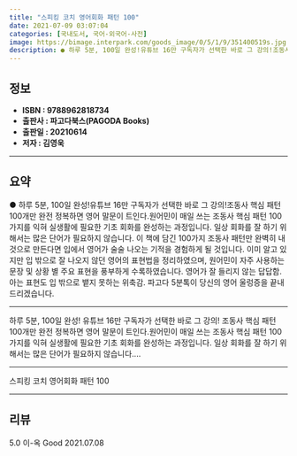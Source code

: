 ```yaml
---
title: "스피킹 코치 영어회화 패턴 100"
date: 2021-07-09 03:07:04
categories: [국내도서, 국어-외국어-사전]
image: https://bimage.interpark.com/goods_image/0/5/1/9/351400519s.jpg
description: ● 하루 5분, 100일 완성!유튜브 16만 구독자가 선택한 바로 그 강의!조동사 핵심 패턴 100개만 완전 정복하면 영어 말문이 트인다.원어민이 매일 쓰는 조동사 핵심 패턴 100가지를 익혀 실생활에 필요한 기초 회화를 완성하는 과정입니다. 일상 회화를 잘 하기 위해서는 많은 단어가
---
```


## **정보**

- **ISBN : 9788962818734**
- **출판사 : 파고다북스(PAGODA Books)**
- **출판일 : 20210614**
- **저자 : 김영욱**

------



## **요약**

●  하루 5분, 100일 완성!유튜브 16만 구독자가 선택한 바로 그 강의!조동사 핵심 패턴 100개만 완전 정복하면 영어 말문이 트인다.원어민이 매일 쓰는 조동사 핵심 패턴 100가지를 익혀 실생활에 필요한 기초 회화를 완성하는 과정입니다. 일상 회화를 잘 하기 위해서는 많은 단어가 필요하지 않습니다. 이 책에 담긴 100가지 조동사 패턴만 완벽히 내 것으로 만든다면 입에서 영어가 술술 나오는 기적을 경험하게 될 것입니다. 이미 알고 있지만 입 밖으로 잘 나오지 않던 영어의 표현법을 정리하였으며, 원어민이 자주 사용하는 문장 및 상황 별 주요 표현을 풍부하게 수록하였습니다. 영어가 잘 들리지 않는 답답함. 아는 표현도 입 밖으로 뱉지 못하는 위축감. 파고다 5분톡이 당신의 영어 울렁증을 끝내 드리겠습니다.

------

하루 5분, 100일 완성!
유튜브 16만 구독자가 선택한 바로 그 강의!
조동사 핵심 패턴 100개만 완전 정복하면 영어 말문이 트인다.원어민이 매일 쓰는 조동사 핵심 패턴 100가지를 익혀 실생활에 필요한 기초 회화를 완성하는 과정입니다. 
일상 회화를 잘 하기 위해서는 많은 단어가 필요하지 않습니다.... 

------


스피킹 코치 영어회화 패턴 100 

------


## **리뷰** 

5.0 이-옥 Good 2021.07.08 <br/>